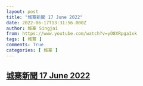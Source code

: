 ```yaml
---
layout: post
title: "城寨新聞 17 June 2022"
date: 2022-06-17T13:31:56.000Z
author: 城寨 Singjai
from: https://www.youtube.com/watch?v=yO8XRpga1xk
tags: [ 城寨 ]
comments: True
categories: [ 城寨 ]
---
```

<!--1655472716000-->
[城寨新聞 17 June 2022](https://www.youtube.com/watch?v=yO8XRpga1xk)
------

<div>

</div>
